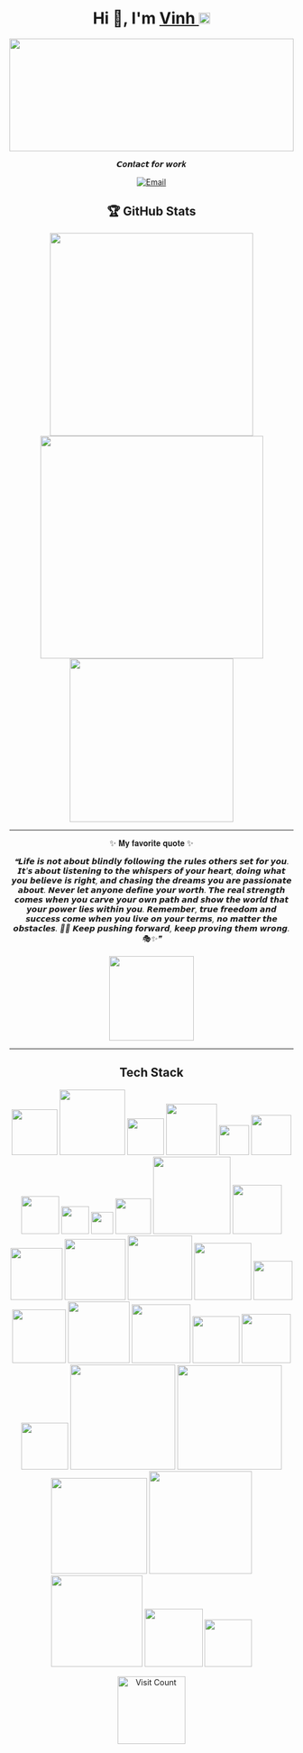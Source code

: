 <div align="center">
   <h1>Hi 👋, I'm <a href="https://nguyenquocvinh.glitch.me">Vinh </a><img src="https://github.com/vinkay215/vinkay215/blob/main/img/verified.gif?raw=true" width="20" /></h1>
</div>


<div align="center">
<img height="200" width="100%" src="https://nguyenquocvinh.glitch.me/Profile/site-github.svg" />
</div> 
<p align="center">
  𝘾𝒐𝙣𝒕𝙖𝒄𝙩 𝙛𝒐𝙧 𝙬𝒐𝙧𝒌
</p>
<p align="center">
<a href="https://facebook.com/vinkay" target="_blank"><img alt="" src="https://img.shields.io/badge/facebook-000?style=for-the-badge&logo=facebook&logoColor=3b5998" style="vertical-align:center" /></a><a href="https://instagram.com/_vinkay_" target="_blank"><img alt="" src="https://img.shields.io/badge/Instagram-000?style=for-the-badge&logo=Instagram&logoColor=E4405F" style="vertical-align:center" /></a><a href="https://linkedin.com/in/vinkay" target="_blank"><img alt="" src="https://img.shields.io/badge/LinkedIn-000?logo=linkedin&logoColor=0A66C2&style=for-the-badge" style="vertical-align:center" /></a><a href="https://www.youtube.com/c/VinhNguyenOfficial512" target="_blank"><img alt="" src="https://img.shields.io/badge/YouTube%20-000?style=for-the-badge&logo=youtube&logoColor=red" style="vertical-align:center" /></a><a href="https://replit.com/@vinkay" target="_blank"><img alt="" src="https://img.shields.io/badge/replit-000?style=for-the-badge&logo=replit&logoColor=FFA500" style="vertical-align:center" /></a><a href="mailto:nguyenquocvinh.bocking@gmail.com" target="_blank"><img alt="Email" src="https://img.shields.io/badge/gmail%20-000?style=for-the-badge&logo=gmail&logoColor=BB001B" style="vertical-align:center" /></a>
</p>  

  
<p align="center">
    <h2 align="center">🏆 GitHub Stats</h2>
</p>

<p align="center"><a href="https://github.com/vinkay215" target="_blank"><img src="https://github-readme-stats.vercel.app/api?username=vinkay215&theme=transparent&hide_border=true&include_all_commits=false&count_private=false" width="360"/></a><a href="https://github.com/vinkay215" target="_blank"><img src="https://github-readme-streak-stats.herokuapp.com/?user=vinkay215&theme=transparent&hide_border=true" width="395" /></a><a href="https://github.com/vinkay215" target="_blank"><img src="https://github-readme-stats.vercel.app/api/top-langs/?username=vinkay215&theme=transparent&hide_border=true&include_all_commits=false&count_private=false&layout=compact" width="290" /></a></p>


  

---
<div align="center">
<p>✨ 𝐌𝐲 𝐟𝐚𝐯𝐨𝐫𝐢𝐭𝐞 𝐪𝐮𝐨𝐭𝐞 ✨</p>
</div>

<div align="center">
  <i>❝𝙇𝙞𝙛𝙚 𝙞𝙨 𝙣𝙤𝙩 𝙖𝙗𝙤𝙪𝙩 𝙗𝙡𝙞𝙣𝙙𝙡𝙮 𝙛𝙤𝙡𝙡𝙤𝙬𝙞𝙣𝙜 𝙩𝙝𝙚 𝙧𝙪𝙡𝙚𝙨 𝙤𝙩𝙝𝙚𝙧𝙨 𝙨𝙚𝙩 𝙛𝙤𝙧 𝙮𝙤𝙪. 𝙄𝙩'𝙨 𝙖𝙗𝙤𝙪𝙩 𝙡𝙞𝙨𝙩𝙚𝙣𝙞𝙣𝙜 𝙩𝙤 𝙩𝙝𝙚 𝙬𝙝𝙞𝙨𝙥𝙚𝙧𝙨 𝙤𝙛 𝙮𝙤𝙪𝙧 𝙝𝙚𝙖𝙧𝙩, 𝙙𝙤𝙞𝙣𝙜 𝙬𝙝𝙖𝙩 𝙮𝙤𝙪 𝙗𝙚𝙡𝙞𝙚𝙫𝙚 𝙞𝙨 𝙧𝙞𝙜𝙝𝙩, 𝙖𝙣𝙙 𝙘𝙝𝙖𝙨𝙞𝙣𝙜 𝙩𝙝𝙚 𝙙𝙧𝙚𝙖𝙢𝙨 𝙮𝙤𝙪 𝙖𝙧𝙚 𝙥𝙖𝙨𝙨𝙞𝙤𝙣𝙖𝙩𝙚 𝙖𝙗𝙤𝙪𝙩. 𝙉𝙚𝙫𝙚𝙧 𝙡𝙚𝙩 𝙖𝙣𝙮𝙤𝙣𝙚 𝙙𝙚𝙛𝙞𝙣𝙚 𝙮𝙤𝙪𝙧 𝙬𝙤𝙧𝙩𝙝. 𝙏𝙝𝙚 𝙧𝙚𝙖𝙡 𝙨𝙩𝙧𝙚𝙣𝙜𝙩𝙝 𝙘𝙤𝙢𝙚𝙨 𝙬𝙝𝙚𝙣 𝙮𝙤𝙪 𝙘𝙖𝙧𝙫𝙚 𝙮𝙤𝙪𝙧 𝙤𝙬𝙣 𝙥𝙖𝙩𝙝 𝙖𝙣𝙙 𝙨𝙝𝙤𝙬 𝙩𝙝𝙚 𝙬𝙤𝙧𝙡𝙙 𝙩𝙝𝙖𝙩 𝙮𝙤𝙪𝙧 𝙥𝙤𝙬𝙚𝙧 𝙡𝙞𝙚𝙨 𝙬𝙞𝙩𝙝𝙞𝙣 𝙮𝙤𝙪. 𝙍𝙚𝙢𝙚𝙢𝙗𝙚𝙧, 𝙩𝙧𝙪𝙚 𝙛𝙧𝙚𝙚𝙙𝙤𝙢 𝙖𝙣𝙙 𝙨𝙪𝙘𝙘𝙚𝙨𝙨 𝙘𝙤𝙢𝙚 𝙬𝙝𝙚𝙣 𝙮𝙤𝙪 𝙡𝙞𝙫𝙚 𝙤𝙣 𝙮𝙤𝙪𝙧 𝙩𝙚𝙧𝙢𝙨, 𝙣𝙤 𝙢𝙖𝙩𝙩𝙚𝙧 𝙩𝙝𝙚 𝙤𝙗𝙨𝙩𝙖𝙘𝙡𝙚𝙨. 🥷✨ 𝙆𝙚𝙚𝙥 𝙥𝙪𝙨𝙝𝙞𝙣𝙜 𝙛𝙤𝙧𝙬𝙖𝙧𝙙, 𝙠𝙚𝙚𝙥 𝙥𝙧𝙤𝙫𝙞𝙣𝙜 𝙩𝙝𝙚𝙢 𝙬𝙧𝙤𝙣𝙜. 🎭✨❞</i>
</div>  <br>  
<div align="center"><a href="https://nguyenquocvinh.glitch.me/Donate"><img src="https://github.com/vinkay215/vinkay215/blob/main/img/Donate.png" width="150" /></a></div>

---
<p align="center">
    <h2 align="center">Tech Stack </h2>

<p align="center">
<img src="https://img.shields.io/badge/html5-%23E34F26.svg?style=for-the-badge&amp;logo=html5&amp;logoColor=e34f26&color=black" width="81">
<img src="https://img.shields.io/badge/javascript-%23323330.svg?style=for-the-badge&amp;logo=javascript&amp;logoColor=%23F7DF1E&color=black" width="116">
<img src="https://img.shields.io/badge/php-%23777BB4.svg?style=for-the-badge&amp;logo=php&amp;logoColor=777bb4&color=black" width="65">
<img src="https://img.shields.io/badge/python-3670A0?style=for-the-badge&amp;logo=python&amp;logoColor=ffdd54&color=black" width="90.5">
<img src="https://img.shields.io/badge/java-%23ED8B00.svg?style=for-the-badge&amp;logo=java&amp;logoColor=ed8b00&color=black" width="53">
<img src="https://img.shields.io/badge/css3-%231572B6.svg?style=for-the-badge&amp;logo=css3&amp;logoColor=white&color=black" width="71">
<img src="https://img.shields.io/badge/c++-%2300599C.svg?style=for-the-badge&amp;logo=c%2B%2B&amp;logoColor=white&color=black" width="67">
<img src="https://img.shields.io/badge/c-%2300599C.svg?style=for-the-badge&amp;logo=c&amp;logoColor=white&color=black" width="49">
<img src="https://img.shields.io/badge/c%23-%23239120.svg?style=for-the-badge&amp;logo=c-sharp&amp;logoColor=white&color=black" width="38.5">
<img src="https://img.shields.io/badge/azure-%230072C6.svg?style=for-the-badge&amp;logo=azure-devops&amp;logoColor=white&color=black" width="63">
<img src="https://img.shields.io/badge/Google%20Cloud-%234285F4.svg?style=for-the-badge&amp;logo=google-cloud&amp;logoColor=white&color=black" width="137">
<img src="https://img.shields.io/badge/glitch-%233333FF.svg?style=for-the-badge&amp;logo=glitch&amp;logoColor=white&color=black" width="87">
<img src="https://img.shields.io/badge/heroku-%23430098.svg?style=for-the-badge&amp;logo=heroku&amp;logoColor=6600CC&color=black" width="92">
<img src="https://img.shields.io/badge/SCALEWAY-%234f0599.svg?style=for-the-badge&amp;logo=scaleway&amp;logoColor=white&color=black" width="108">
<img src="https://img.shields.io/badge/Openstack-%23f01742.svg?style=for-the-badge&amp;logo=openstack&amp;logoColor=white&color=black" width="114">
<img src="https://img.shields.io/badge/datadog-%23632CA6.svg?style=for-the-badge&amp;logo=datadog&amp;logoColor=white&color=black" width="101">
<img src="https://img.shields.io/badge/.NET-5C2D91?style=for-the-badge&amp;logo=.net&amp;logoColor=white&color=black" width="69">
<img src="https://img.shields.io/badge/threejs-black?style=for-the-badge&amp;logo=three.js&amp;logoColor=white&color=black" width="95">
<img src="https://img.shields.io/badge/Socket.io-black?style=for-the-badge&amp;logo=socket.io&amp;badgeColor=010101&color=black" width="109">
<img src="https://img.shields.io/badge/MongoDB-%234ea94b.svg?style=for-the-badge&amp;logo=mongodb&amp;logoColor=white&color=black" width="104">
<img src="https://img.shields.io/badge/mysql-%2300f.svg?style=for-the-badge&amp;logo=mysql&amp;logoColor=white&color=black" width="83">
<img src="https://img.shields.io/badge/sqlite-%2307405e.svg?style=for-the-badge&amp;logo=sqlite&amp;logoColor=07405e&color=black" width="87">
<img src="https://img.shields.io/badge/Realm-39477F?style=for-the-badge&amp;logo=realm&amp;logoColor=white&color=black" width="83">
<img src="https://img.shields.io/badge/Adobe%20After%20Effects-9999FF.svg?style=for-the-badge&amp;logo=Adobe%20After%20Effects&amp;logoColor=white&color=black" width="186">
<img src="https://img.shields.io/badge/Adobe%20Dreamweaver-FF61F6.svg?style=for-the-badge&amp;logo=Adobe%20Dreamweaver&amp;logoColor=white&color=black" width="185">
<img src="https://img.shields.io/badge/adobeillustrator-%23FF9A00.svg?style=for-the-badge&amp;logo=adobeillustrator&amp;logoColor=FFCC00&color=black" width="170">
<img src="https://img.shields.io/badge/Adobe%20Premiere%20Pro-9999FF.svg?style=for-the-badge&amp;logo=Adobe%20Premiere%20Pro&amp;logoColor=white&color=black" width="182">
<img src="https://img.shields.io/badge/adobephotoshop-%2331A8FF.svg?style=for-the-badge&amp;logo=adobephotoshop&amp;logoColor=0033FF&color=black" width="162">
<img src="https://img.shields.io/badge/Aseprite-FFFFFF?style=for-the-badge&amp;logo=Aseprite&amp;logoColor=#7D929E&color=black" width="103">
<img src="https://img.shields.io/badge/figma-%23F24E1E.svg?style=for-the-badge&amp;logo=figma&amp;logoColor=white&color=black" width="84">
</p>


<div align="center"><a href="https://visitcount.itsvg.in"><img src="https://visitcount.itsvg.in/api?id=vinkay215&icon=2&color=0" alt="Visit Count" width="120"></a></div><br>


